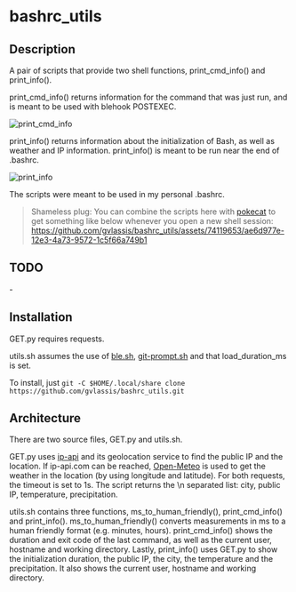 # bashrc_utils

## Description
A pair of scripts that provide two shell functions, print_cmd_info() and print_info().

print_cmd_info() returns information for the command that was just run, and is meant to be used with blehook POSTEXEC.

![print_cmd_info](https://github.com/gvlassis/bashrc_utils/assets/74119653/050b4e34-9c37-4296-a89d-42ae90482428)


print_info() returns information about the initialization of Bash, as well as weather and IP information. print_info() is meant to be run near the end of .bashrc.

![print_info](https://github.com/gvlassis/bashrc_utils/assets/74119653/4584915c-9594-42e2-b5cb-2aacdb55aa2f)

The scripts were meant to be used in my personal .bashrc.

> Shameless plug: You can combine the scripts here with [pokecat](https://github.com/gvlassis/pokecat) to get something like below whenever you open a new shell session:
> https://github.com/gvlassis/bashrc_utils/assets/74119653/ae6d977e-12e3-4a73-9572-1c5f66a749b1


## TODO
\-

## Installation

GET.py requires requests.

utils.sh assumes the use of [ble.sh](https://github.com/akinomyoga/ble.sh), [git-prompt.sh](https://github.com/git/git/blob/master/contrib/completion/git-prompt.sh) and that load_duration_ms is set.

To install, just `git -C $HOME/.local/share clone https://github.com/gvlassis/bashrc_utils.git`

## Architecture
There are two source files, GET.py and utils.sh.

GET.py uses [ip-api](https://ip-api.com/) and its geolocation service to find the public IP and the location. If ip-api.com can be reached, [Open-Meteo](https://open-meteo.com/) is used to get the weather in the location (by using longitude and latitude). For both requests, the timeout is set to 1s. The script returns the \n separated list: city, public IP, temperature, precipitation.

utils.sh contains three functions, ms_to_human_friendly(), print_cmd_info() and print_info(). ms_to_human_friendly() converts measurements in ms to a human friendly format (e.g. minutes, hours). print_cmd_info() shows the duration and exit code of the last command, as well as the current user, hostname and working directory. Lastly, print_info() uses GET.py to show the initialization duration, the public IP, the city, the temperature and the precipitation. It also shows the current user, hostname and working directory.
